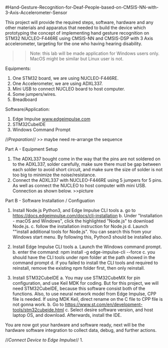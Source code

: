 #Hand-Gesture-Recognition-for-Deaf-People-based-on-CMSIS-NN-with-3-Axis-Accelerometer-Sensor


This project will provide the required steps, software, hardware and any other materials and apparatus that needed to build the device which prototyping the concept of implementing hand gesture recognition on STM32 NUCLEO-F446RE using CMSIS-NN and CMSIS-DSP with 3 Axis accelerometer, targeting for the one who having hearing disability.

>> Note: this lab will be made application for Windows users only. MacOS might be similar but Linux user is not.

Equipments:
1. One STM32 board, we are using NUCLEO-F446RE.
2. One Accelerometer, we are using ADXL337.
3. Mini USB to connect NUCLEO board to host computer.
4. Some jumpers/wires.
5. Breadboard

Software/Application:
1. Edge Impulse www.edgeimpulse.com
2. STM32CubeIDE
3. Windows Command Prompt


//*Preparation*//  >> maybe need re-arrange the sequence

Part A - Equipment Setup
1. The ADXL337 bought come in the way that the pins are not soldered on to the ADXL337, solder carefully, make sure there must be gap between each solder to avoid short circuit, and make sure the size of solder is not too big to minimize the noise/resistance. 
2. Connect the ADXL337 with NUCLEO-F446RE using 5 jumpers for 5 pins. As well as connect the NUCLEO to host computer with mini USB. Connection as shown below. >>picture

Part B - Software Installation / Configuation
1. Install Node.js Python3, and Edge Impulse CLI tools
a. go to https://docs.edgeimpulse.com/docs/cli-installation
b. Under "Installation - macOS and Windows", click the highlighted "Node.js" to download Node.js.
c. follow the installation instruction for Node.js
d. Launch ""install additional tools for Node.js". You can search this from your Windows start menu. By following this, Python3 should be installed also.

2. Install Edge Impulse CLI tools
a. Launch the Windows command prompt.
b. enter the command: npm install -g edge-impulse-cli --force
c. you should have the CLI tools under npm folder at the path showed in the command prompt
d. if you failed to install the CLI tools and required to reinstall, remove the existing npm folder first, then only reinstall.

3. Install STM32CubeIDE
a. You may use STM32CubeMX for pin configuration, and use Keil MDK for coding. But for this project, we will need STM32CubeIDE, because this software consist both of the functions. Also, to use neural network model from Edge Impulse, CPP file is needed. If using MDK Keil, direct rename on the C file to CPP file is not gonna work.
b. Go to https://www.st.com/en/development-tools/stm32cubeide.html
c. Select desire software version, and host laptop OS, and download. Afterwards, install the IDE.


You are now got your hardware and software ready, next will be the hardware software integration to collect data, debug, and further actions.


//*Connect Device to Edge Impulse*//
1. 
